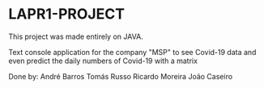 # LAPR1-PROJECT

This project was made entirely on JAVA.

Text console application for the company "MSP" to see Covid-19 data and even predict the daily numbers of Covid-19 with a matrix

Done by:
André Barros
Tomás Russo
Ricardo Moreira
João Caseiro
